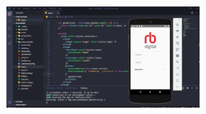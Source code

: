 <h1 align="center">
  <img alt="Screenshot" title="App Banco RB" src="screenshot/Login.JPG" />
</h1>

